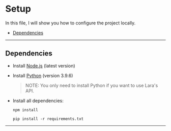 # Setup
In this file, I will show you how to configure the project locally.

- [Dependencies](#Dependencies)

---
## Dependencies
- Install [Node.js](https://nodejs.org/) (latest version)
- Install [Python]() (version 3.9.6)
  > NOTE: You only need to install Python if you want to use Lara's API.
- Install all dependencies:

   ```npm install```

   ```pip install -r requirements.txt```
---